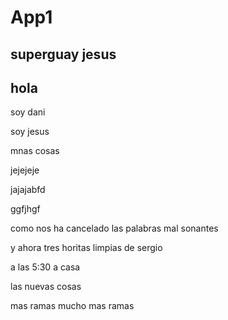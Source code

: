 # App1
## superguay jesus

## hola
soy dani

soy jesus

mnas cosas


jejejeje

jajajabfd

ggfjhgf


como nos ha cancelado las palabras mal sonantes 

y ahora tres horitas limpias de sergio



a las 5:30 a casa


las nuevas cosas

mas ramas 
mucho mas ramas


